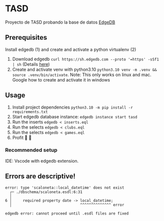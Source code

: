 # TASD
Proyecto de TASD probando la base de datos [EdgeDB](https://www.edgedb.com/)

## Prerequisites
Install edgedb (1) and create and activate a python virtualenv (2)

1. Download edgedb `curl https://sh.edgedb.com --proto '=https' -sSf1 | sh` (Details [here](https://www.edgedb.com/docs/guides/quickstart))
2. Create and activate venv with python3.10 `python3.10 venv -m .venv && source .venv/bin/activate`. Note: This only works on linux and mac. Google how to create and activate it in windows

## Usage
1. Install project dependencies `python3.10 -m pip install -r requirements.txt`
2. Start edgedb database instance: `edgedb instance start tasd`
3. Run the inserts `edgedb < inserts.eql`
4. Run the selects `edgedb < clubs.eql`
5. Run the selects `edgedb < games.eql`
6. Profit 🥂 💸

### Recommended setup
IDE: Vscode with edgedb extension.


## Errors are descriptive!
```
error: type 'scaloneta::local_datetime' does not exist
  ┌─ ./dbschema/scaloneta.esdl:6:31
  │
6 │     required property date -> local_datetime;
  │                               ^^^^^^^^^^^^^^ error

edgedb error: cannot proceed until .esdl files are fixed
```